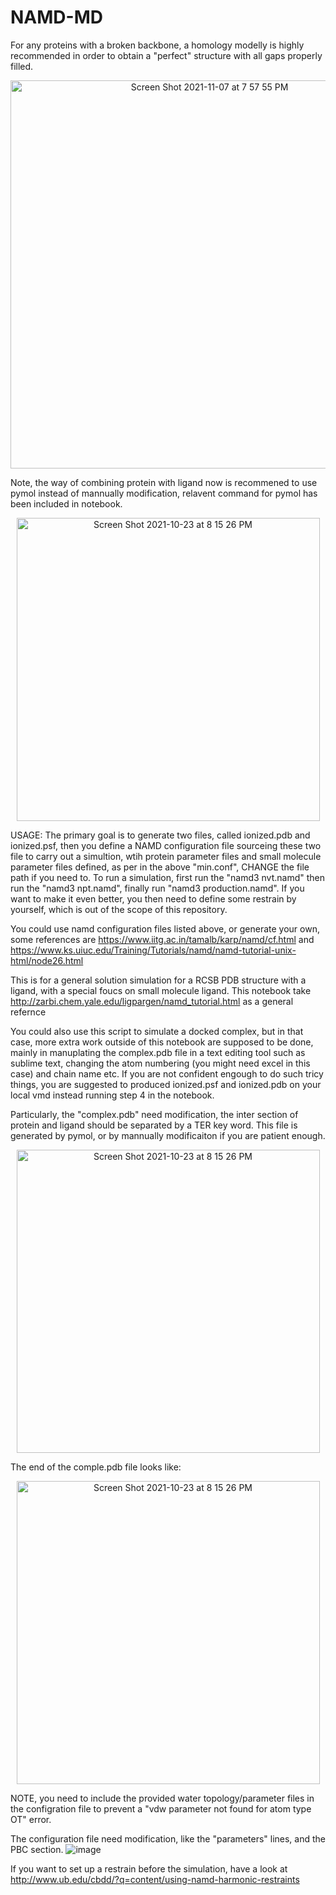 # NAMD-MD
For any proteins with a broken backbone, a homology modelly is highly recommended in order to obtain a "perfect" structure with all gaps properly filled.
<p align="center">
<img width="621" alt="Screen Shot 2021-11-07 at 7 57 55 PM" src="https://user-images.githubusercontent.com/75652473/140644062-76014951-35d5-4c66-8c5e-54c83b5616c5.png">
</p>

Note, the way of combining protein with ligand now is recommened to use pymol instead of mannually modification, relavent command for pymol has been included in notebook.

<p align="center">
  <img width="485" alt="Screen Shot 2021-10-23 at 8 15 26 PM" src="https://user-images.githubusercontent.com/75652473/138555675-d44e01b9-5486-4140-b2ec-64a99c460c50.png">
</p>
USAGE: The primary goal is to generate two files, called ionized.pdb and ionized.psf, then you define a NAMD configuration file sourceing these two file to carry out a simultion, wtih protein parameter files and small molecule parameter files defined, as per in the above "min.conf", CHANGE the file path if you need to.
To run a simulation, first run the "namd3 nvt.namd" then run the "namd3 npt.namd", finally run "namd3 production.namd". If you want to make it even better, you then need to define some restrain by yourself, which is out of the scope of this repository.

You could use namd configuration files listed above, or generate your own, some references are 
https://www.iitg.ac.in/tamalb/karp/namd/cf.html and https://www.ks.uiuc.edu/Training/Tutorials/namd/namd-tutorial-unix-html/node26.html 

This is for a general solution simulation for a RCSB PDB structure with a ligand, with a special foucs on small molecule ligand.
This notebook take http://zarbi.chem.yale.edu/ligpargen/namd_tutorial.html as a general refernce

You could also use this script to simulate a docked complex, but in that case, more extra work outside of this notebook are supposed to be done, mainly in manuplating the complex.pdb file in a text editing tool such as sublime text, changing the atom numbering (you might need excel in this case) and chain name etc. If you are not confident engough to do such tricy things, you are suggested to produced ionized.psf and ionized.pdb on your local vmd instead running step 4 in the notebook.

Particularly, the "complex.pdb" need modification, the inter section of protein and ligand should be separated by a TER key word. This file is generated by pymol, or by mannually modificaiton if you are patient enough.

<p align="center">
  <img width="485" alt="Screen Shot 2021-10-23 at 8 15 26 PM" src="https://user-images.githubusercontent.com/75652473/141260042-e461df74-bbba-47ae-a98f-5884b444cbb5.png">
</p>
The end of the comple.pdb file looks like:
<p align="center">
  <img width="485" alt="Screen Shot 2021-10-23 at 8 15 26 PM" src="https://user-images.githubusercontent.com/75652473/141260155-977e07db-4baa-463c-8ba6-f817b223ca30.png">
</p>

NOTE, you need to include the provided water topology/parameter files in the configration file to prevent a "vdw parameter not found for atom type OT" error.

The configuration file need modification, like the "parameters" lines, and the PBC section.
![image](https://user-images.githubusercontent.com/75652473/138555517-f6562583-030c-4fa1-944c-a8d42bbbfe3a.png)

If you want to set up a restrain before the simulation, have a look at http://www.ub.edu/cbdd/?q=content/using-namd-harmonic-restraints




